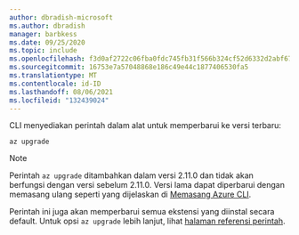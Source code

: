 ```yaml
---
author: dbradish-microsoft
ms.author: dbradish
manager: barbkess
ms.date: 09/25/2020
ms.topic: include
ms.openlocfilehash: f3d0af2722c06fba0fdc745fb31f566b324cf52d6332d2abf679f8a2c2b7ab0f
ms.sourcegitcommit: 16753e7a57048868e186c49e44c1877406530fa5
ms.translationtype: MT
ms.contentlocale: id-ID
ms.lasthandoff: 08/06/2021
ms.locfileid: "132439024"
---
```

CLI menyediakan perintah dalam alat untuk memperbarui ke versi terbaru:

```azurecli
az upgrade
```

> [!NOTE]
>
> Perintah `az upgrade` ditambahkan dalam versi 2.11.0 dan tidak akan berfungsi dengan versi sebelum 2.11.0. Versi lama dapat diperbarui dengan memasang ulang seperti yang dijelaskan di [Memasang Azure CLI](/cli/azure/install-azure-cli).
>
> Perintah ini juga akan memperbarui semua ekstensi yang diinstal secara default. Untuk opsi `az upgrade` lebih lanjut, lihat [halaman referensi perintah](/cli/azure/reference-index#az_upgrade).
